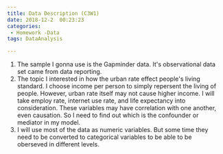 ```yaml
---
title: Data Description (C3W1)
date: 2018-12-2  00:23:23
categories:
 - Homework -Data
tags: DataAnalysis

---
```




1. The sample I gonna use is the Gapminder data. It's observational data set came from data reporting.
2. The topic I interested in how the urban rate effect people's living standard. I choose income per person to simply repersent the living of people. However, urban rate itself may not cause higher income. I will take employ rate, internet use rate, and life expectancy into consideration. These variables may have correlation with one another, even causation. So I need to find out which is the confounder or mediator in my model. 
3. I will use most of the data as numeric variables. But some time they need to be converted to categorical variables to be able to be oberseved in different levels.



